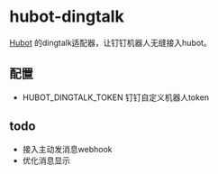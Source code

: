 # hubot-dingtalk

[Hubot](http://hubot.github.com/) 的dingtalk适配器，让钉钉机器人无缝接入hubot。


## 配置

- HUBOT_DINGTALK_TOKEN 钉钉自定义机器人token

## todo

- 接入主动发消息webhook
- 优化消息显示